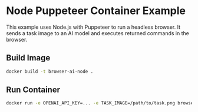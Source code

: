 # Node Puppeteer Container Example

This example uses Node.js with Puppeteer to run a headless browser. It sends a task image to an AI model and executes returned commands in the browser.

## Build Image
```bash
docker build -t browser-ai-node .
```

## Run Container
```bash
docker run -e OPENAI_API_KEY=... -e TASK_IMAGE=/path/to/task.png browser-ai-node
```
